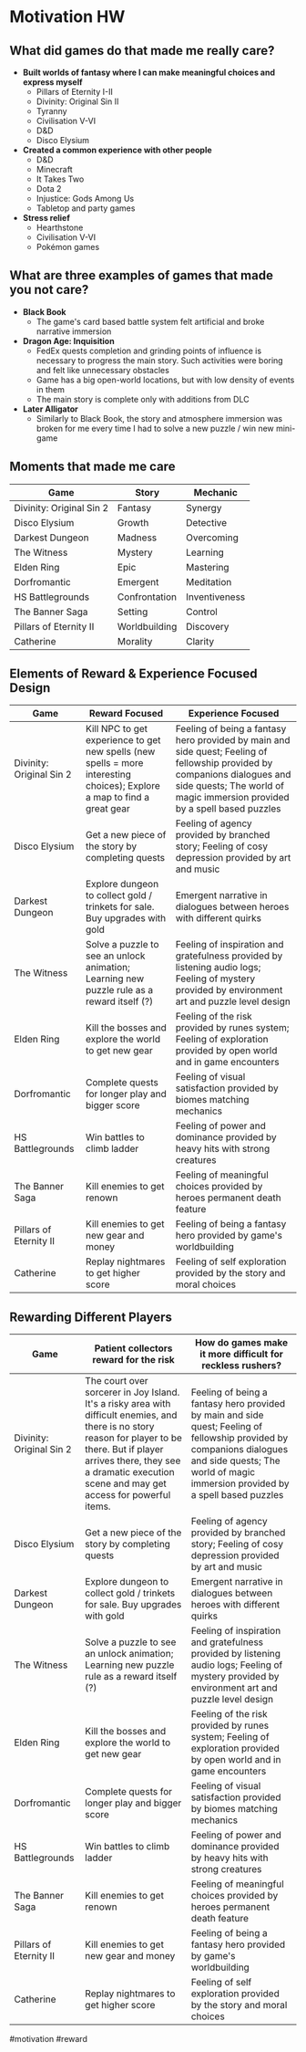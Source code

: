 # Motivation HW
## What did games do that made me really care?
- **Built worlds of fantasy where I can make meaningful choices and express myself**
	- Pillars of Eternity I-II
	- Divinity: Original Sin II
	- Tyranny
	- Civilisation  V-VI
	- D&D
	- Disco Elysium 
- **Created a common experience with other people**
	- D&D
	- Minecraft
	- It Takes Two
	- Dota 2
	- Injustice: Gods Among Us
	- Tabletop and party games
- **Stress relief**
	- Hearthstone
	- Civilisation V-VI
	- Pokémon games

## What are three examples of games that made you not care?
- **Black Book**
	- The game's card based battle system felt artificial and broke narrative immersion
- **Dragon Age: Inquisition**
	- FedEx quests completion and grinding points of influence is necessary to progress the main story. Such activities were boring and felt like unnecessary obstacles  
	- Game has a big open-world locations, but with low density of events in them
	- The main story is complete only with additions from DLC 
- **Later Alligator**
	- Similarly to Black Book, the story and atmosphere immersion was broken for me every time I had to solve a new puzzle / win new mini-game

## Moments that made me care
Game | Story | Mechanic
---|---|---
Divinity: Original Sin 2 | Fantasy | Synergy
Disco Elysium | Growth | Detective
Darkest Dungeon | Madness | Overcoming
The Witness | Mystery | Learning 
Elden Ring | Epic | Mastering
Dorfromantic | Emergent | Meditation
HS Battlegrounds | Confrontation | Inventiveness
The Banner Saga | Setting | Control
Pillars of Eternity II | Worldbuilding | Discovery
Catherine | Morality | Clarity

## Elements of Reward & Experience Focused Design
Game | Reward Focused | Experience Focused
---|---|---
Divinity: Original Sin 2 | Kill NPC to get experience to get new spells (new spells = more interesting choices); Explore a map to find a great gear | Feeling of being a fantasy hero provided by main and side quest; Feeling of fellowship provided by companions dialogues and side quests; The world of magic immersion provided by a spell based puzzles
Disco Elysium | Get a new piece of the story by completing quests  |  Feeling of agency provided by branched story; Feeling of cosy depression provided by art and music
Darkest Dungeon |  Explore dungeon to collect gold / trinkets for sale. Buy upgrades with gold |  Emergent narrative in dialogues between heroes with different quirks
The Witness | Solve a puzzle to see an unlock animation; Learning new puzzle rule as a reward itself (?) | Feeling of inspiration and gratefulness provided by listening audio logs; Feeling of mystery provided by environment art and puzzle level design  
Elden Ring | Kill the bosses and explore the world to get new gear |  Feeling of the risk provided by runes system; Feeling of exploration provided by open world and in game encounters
Dorfromantic | Complete quests for longer play and bigger score | Feeling of visual satisfaction provided by biomes matching mechanics 
HS Battlegrounds | Win battles to climb ladder | Feeling of power and dominance provided by heavy hits with strong creatures
The Banner Saga | Kill enemies to get renown | Feeling of meaningful choices provided by heroes permanent death feature
Pillars of Eternity II |  Kill enemies to get new gear and money | Feeling of being a fantasy hero provided by game's worldbuilding
Catherine | Replay nightmares to get higher score | Feeling of self exploration provided by the story and moral choices

## Rewarding Different Players
Game | Patient collectors reward for the risk | How do games make it more difficult for reckless rushers?
---|---|---
Divinity: Original Sin 2 | The court over sorcerer in Joy Island. It's a risky area with difficult enemies, and there is no story reason for player to be there. But if player arrives there, they see a dramatic execution scene and may get access for powerful items. | Feeling of being a fantasy hero provided by main and side quest; Feeling of fellowship provided by companions dialogues and side quests; The world of magic immersion provided by a spell based puzzles
Disco Elysium | Get a new piece of the story by completing quests  |  Feeling of agency provided by branched story; Feeling of cosy depression provided by art and music
Darkest Dungeon |  Explore dungeon to collect gold / trinkets for sale. Buy upgrades with gold |  Emergent narrative in dialogues between heroes with different quirks
The Witness | Solve a puzzle to see an unlock animation; Learning new puzzle rule as a reward itself (?) | Feeling of inspiration and gratefulness provided by listening audio logs; Feeling of mystery provided by environment art and puzzle level design  
Elden Ring | Kill the bosses and explore the world to get new gear |  Feeling of the risk provided by runes system; Feeling of exploration provided by open world and in game encounters
Dorfromantic | Complete quests for longer play and bigger score | Feeling of visual satisfaction provided by biomes matching mechanics 
HS Battlegrounds | Win battles to climb ladder | Feeling of power and dominance provided by heavy hits with strong creatures
The Banner Saga | Kill enemies to get renown | Feeling of meaningful choices provided by heroes permanent death feature
Pillars of Eternity II |  Kill enemies to get new gear and money | Feeling of being a fantasy hero provided by game's worldbuilding
Catherine | Replay nightmares to get higher score | Feeling of self exploration provided by the story and moral choices

#motivation #reward 